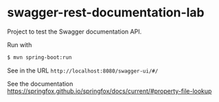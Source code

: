 # swagger-rest-documentation-lab

Project to test the Swagger documentation API. 

Run with
```bash
$ mvn spring-boot:run
```

See in the URL `http://localhost:8080/swagger-ui/#/`

See the documentation https://springfox.github.io/springfox/docs/current/#property-file-lookup